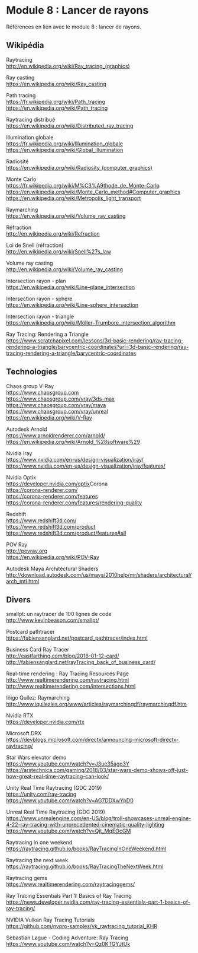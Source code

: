 # Module 8 : Lancer de rayons

Références en lien avec le module 8 : lancer de rayons.

## Wikipédia

Raytracing  
http://en.wikipedia.org/wiki/Ray_tracing_(graphics)

Ray casting  
https://en.wikipedia.org/wiki/Ray_casting

Path tracing  
https://fr.wikipedia.org/wiki/Path_tracing  
https://en.wikipedia.org/wiki/Path_tracing

Raytracing distribué  
https://en.wikipedia.org/wiki/Distributed_ray_tracing

Illumination globale  
https://fr.wikipedia.org/wiki/Illumination_globale  
https://en.wikipedia.org/wiki/Global_illumination​

Radiosité  
https://en.wikipedia.org/wiki/Radiosity_(computer_graphics)​

Monte Carlo  
https://fr.wikipedia.org/wiki/M%C3%A9thode_de_Monte-Carlo  
https://en.wikipedia.org/wiki/Monte_Carlo_method#Computer_graphics  
https://en.wikipedia.org/wiki/Metropolis_light_transport

Raymarching  
https://en.wikipedia.org/wiki/Volume_ray_casting

Réfraction  
http://en.wikipedia.org/wiki/Refraction

Loi de Snell (réfraction)  
http://en.wikipedia.org/wiki/Snell%27s_law

Volume ray casting  
http://en.wikipedia.org/wiki/Volume_ray_casting

Intersection rayon - plan  
https://en.wikipedia.org/wiki/Line–plane_intersection  

Intersection rayon - sphère  
https://en.wikipedia.org/wiki/Line–sphere_intersection  

Intersection rayon - triangle  
https://en.wikipedia.org/wiki/Möller–Trumbore_intersection_algorithm

Ray Tracing: Rendering a Triangle  
https://www.scratchapixel.com/lessons/3d-basic-rendering/ray-tracing-rendering-a-triangle/barycentric-coordinates?url=3d-basic-rendering/ray-tracing-rendering-a-triangle/barycentric-coordinates

## Technologies

Chaos group V-Ray  
https://www.chaosgroup.com  
https://www.chaosgroup.com/vray/3ds-max  
https://www.chaosgroup.com/vray/maya  
https://www.chaosgroup.com/vray/unreal  
https://en.wikipedia.org/wiki/V-Ray

Autodesk Arnold  
https://www.arnoldrenderer.com/arnold/  
https://en.wikipedia.org/wiki/Arnold_%28software%29

Nvidia Iray  
https://www.nvidia.com/en-us/design-visualization/iray/  
https://www.nvidia.com/en-us/design-visualization/iray/features/

Nvidia Optix  
https://developer.nvidia.com/optix
​
Corona  
https://corona-renderer.com/  
https://corona-renderer.com/features  
https://corona-renderer.com/features/rendering-quality

Redshift  
https://www.redshift3d.com/  
https://www.redshift3d.com/product  
https://www.redshift3d.com/product/features#all​

POV Ray  
http://povray.org  
https://en.wikipedia.org/wiki/POV-Ray

Autodesk Maya Architectural Shaders  
http://download.autodesk.com/us/maya/2010help/mr/shaders/architectural/arch_mtl.html

## Divers

smallpt: un raytracer de 100 lignes de code  
http://www.kevinbeason.com/smallpt/

Postcard pathtracer  
https://fabiensanglard.net/postcard_pathtracer/index.html

Business Card Ray Tracer  
http://eastfarthing.com/blog/2016-01-12-card/  
http://fabiensanglard.net/rayTracing_back_of_business_card/

Real-time rendering : Ray Tracing Resources Page  
http://www.realtimerendering.com/raytracing.html  
http://www.realtimerendering.com/intersections.html

Iñigo Quílez: Raymarching  
http://www.iquilezles.org/www/articles/raymarchingdf/raymarchingdf.htm

Nvidia RTX  
https://developer.nvidia.com/rtx

Microsoft DRX  
https://devblogs.microsoft.com/directx/announcing-microsoft-directx-raytracing/

Star Wars elevator demo  
https://www.youtube.com/watch?v=J3ue35ago3Y  
https://arstechnica.com/gaming/2018/03/star-wars-demo-shows-off-just-how-great-real-time-raytracing-can-look/

Unity Real Time Raytracing (GDC 2019)  
https://unity.com/ray-tracing  
https://www.youtube.com/watch?v=AG7DDXwYpD0

Unreal Real Time Raytracing (GDC 2019)  
https://www.unrealengine.com/en-US/blog/troll-showcases-unreal-engine-4-22-ray-tracing-with-unprecedented-cinematic-quality-lighting  
https://www.youtube.com/watch?v=Qjt_MqEOcGM

Raytracing in one weekend  
https://raytracing.github.io/books/RayTracingInOneWeekend.html

Raytracing the next week  
https://raytracing.github.io/books/RayTracingTheNextWeek.html

Raytracing gems   
https://www.realtimerendering.com/raytracinggems/

Ray Tracing Essentials Part 1: Basics of Ray Tracing  
https://news.developer.nvidia.com/ray-tracing-essentials-part-1-basics-of-ray-tracing/

NVIDIA Vulkan Ray Tracing Tutorials  
https://github.com/nvpro-samples/vk_raytracing_tutorial_KHR

Sebastian Lague - Coding Adventure: Ray Tracing  
https://www.youtube.com/watch?v=Qz0KTGYJtUk

